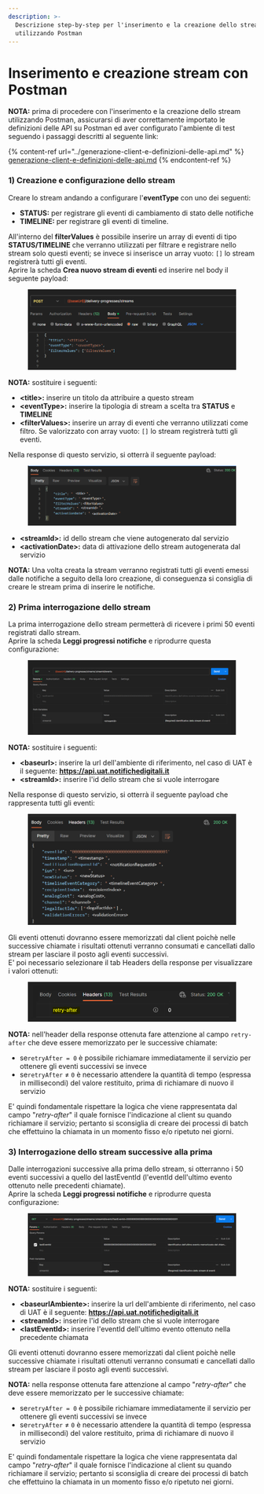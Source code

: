 ```yaml
---
description: >-
  Descrizione step-by-step per l'inserimento e la creazione dello stream
  utilizzando Postman
---
```


# Inserimento e creazione stream con Postman

**NOTA:** prima di procedere con l'inserimento e la creazione dello stream utilizzando Postman, assicurarsi di aver correttamente importato le definizioni delle API su Postman ed aver configurato l'ambiente di test seguendo i passaggi descritti al seguente link:

{% content-ref url="../generazione-client-e-definizioni-delle-api.md" %}
[generazione-client-e-definizioni-delle-api.md](../generazione-client-e-definizioni-delle-api.md)
{% endcontent-ref %}

### 1) Creazione e configurazione dello stream

Creare lo stream andando a configurare l'**eventType** con uno dei seguenti:

* **STATUS:** per registrare gli eventi di cambiamento di stato delle notifiche
* **TIMELINE:** per registrare gli eventi  di timeline.

All'interno del **filterValues** è possibile inserire un array di eventi di tipo **STATUS/TIMELINE** che verranno utilizzati per filtrare e registrare nello stream solo questi eventi; se invece si inserisce un array vuoto: `[]` lo stream registrerà tutti gli eventi.\
Aprire la scheda **Crea nuovo stream di eventi** ed inserire nel body il seguente payload:

<figure><img src="../../.gitbook/assets/image (31).png" alt=""><figcaption></figcaption></figure>

**NOTA:** sostituire i seguenti:

* **\<title>:** inserire un titolo da attribuire a questo stream
* **\<eventType>:** inserire la tipologia di stream a scelta tra **STATUS** e **TIMELINE**&#x20;
* **\<filterValues>:** inserire un array di eventi che verranno utilizzati come filtro. Se valorizzato con array vuoto: `[]` lo stream registrerà tutti gli eventi.

Nella response di questo servizio, si otterrà il seguente payload:

<figure><img src="../../.gitbook/assets/image (23).png" alt=""><figcaption></figcaption></figure>

* **\<streamId>:** id dello stream che viene autogenerato dal servizio
* **\<activationDate>:** data di attivazione dello stream autogenerata dal servizio

**NOTA:** Una volta creata la stream verranno registrati tutti gli eventi emessi dalle notifiche a seguito della loro creazione, di conseguenza si consiglia di creare le stream prima di inserire le notifiche.

### 2) Prima interrogazione dello stream

La prima interrogazione dello stream permetterà di ricevere i primi 50 eventi registrati dallo stream. \
Aprire la scheda **Leggi progressi notifiche** e riprodurre questa configurazione:

<figure><img src="../../.gitbook/assets/image (45).png" alt=""><figcaption></figcaption></figure>

**NOTA:** sostituire i seguenti:

* **\<baseurl>:** inserire la url dell'ambiente di riferimento, nel caso di UAT è il seguente: **https://api.uat.notifichedigitali.it**
* **\<streamId>:** inserire l'id dello stream che si vuole interrogare

Nella response di questo servizio, si otterrà il seguente payload che rappresenta tutti gli eventi:

<figure><img src="../../.gitbook/assets/image (47).png" alt=""><figcaption></figcaption></figure>

Gli eventi ottenuti dovranno essere memorizzati dal client poichè nelle successive chiamate i risultati ottenuti verranno consumati e cancellati dallo stream per lasciare il posto agli eventi successivi. \
E' poi necessario selezionare il tab Headers della response per visualizzare i valori ottenuti:

<figure><img src="../../.gitbook/assets/image (34).png" alt=""><figcaption></figcaption></figure>

**NOTA:** nell'header della response ottenuta fare attenzione al campo `retry-after` che deve essere memorizzato per le successive chiamate:

* se`retryAfter = 0` è possibile richiamare immediatamente il servizio per ottenere gli eventi successivi se invece
* se`retryAfter` ≠ `0` è necessario attendere la quantità di tempo (espressa in millisecondi) del valore restituito, prima di richiamare di nuovo il servizio

E' quindi fondamentale rispettare la logica che viene rappresentata dal campo "_retry-after_" il quale fornisce l'indicazione al client su quando richiamare il servizio; pertanto si sconsiglia di creare dei processi di batch che effettuino la chiamata in un momento fisso e/o ripetuto nei giorni.

### 3) Interrogazione dello stream successive alla prima

Dalle interrogazioni successive alla prima dello stream, si otterranno i 50 eventi successivi a quello del lastEventId (l'eventId dell'ultimo evento ottenuto nelle precedenti chiamate).\
Aprire la scheda **Leggi progressi notifiche** e riprodurre questa configurazione:

<figure><img src="../../.gitbook/assets/image (28).png" alt=""><figcaption></figcaption></figure>

**NOTA:** sostituire i seguenti:

* **\<baseurlAmbiente>:** inserire la url dell'ambiente di riferimento, nel caso di UAT è il seguente: **https://api.uat.notifichedigitali.it**
* **\<streamId>:** inserire l'id dello stream che si vuole interrogare
* **\<lastEventId>:** inserire l'eventId dell'ultimo evento ottenuto nella precedente chiamata

Gli eventi ottenuti dovranno essere memorizzati dal client poichè nelle successive chiamate i risultati ottenuti verranno consumati e cancellati dallo stream per lasciare il posto agli eventi successivi.

**NOTA:** nella response ottenuta fare attenzione al campo "_retry-after_" che deve essere memorizzato per le successive chiamate:

* se`retryAfter = 0` è possibile richiamare immediatamente il servizio per ottenere gli eventi successivi se invece
* se`retryAfter` ≠ `0` è necessario attendere la quantità di tempo (espressa in millisecondi) del valore restituito, prima di richiamare di nuovo il servizio

E' quindi fondamentale rispettare la logica che viene rappresentata dal campo  "_retry-after_" il quale fornisce l'indicazione al client su quando richiamare il servizio; pertanto si sconsiglia di creare dei processi di batch che effettuino la chiamata in un momento fisso e/o ripetuto nei giorni.
